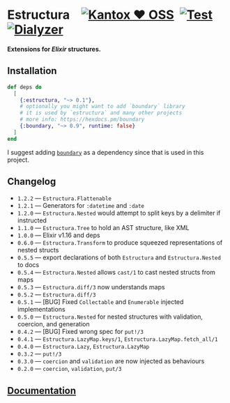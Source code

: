 # Estructura    [![Kantox ❤ OSS](https://img.shields.io/badge/❤-kantox_oss-informational.svg)](https://kantox.com/)  [![Test](https://github.com/am-kantox/estructura/workflows/Test/badge.svg)](https://github.com/am-kantox/estructura/actions?query=workflow%3ATest)  [![Dialyzer](https://github.com/am-kantox/estructura/workflows/Dialyzer/badge.svg)](https://github.com/am-kantox/estructura/actions?query=workflow%3ADialyzer)

**Extensions for _Elixir_ structures.**

## Installation

```elixir
def deps do
  [
    {:estructura, "~> 0.1"},
    # optionally you might want to add `boundary` library 
    # it is used by `estructura` and many other projects
    # more info: https://hexdocs.pm/boundary
    {:boundary, "~> 0.9", runtime: false}
  ]
end
```
I suggest adding [`boundary`](https://hexdocs.pm/boundary) as a dependency since that is used in this project.

## Changelog
* `1.2.2` — `Estructura.Flattenable`
* `1.2.1` — Generators for `:datetime` and `:date`
* `1.2.0` — `Estructura.Nested` would attempt to split keys by a delimiter if instructed
* `1.1.0` — `Estructura.Tree` to hold an AST structure, like XML
* `1.0.0` — Elixir v1.16 and deps
* `0.6.0` — `Estructura.Transform` to produce squeezed representations of nested structs
* `0.5.5` — export declarations of both `Estructura` and `Estructura.Nested` to docs
* `0.5.4` — `Estructura.Nested` allows `cast/1` to cast nested structs from maps
* `0.5.3` — `Estructura.diff/3` now understands maps
* `0.5.2` — `Estructura.diff/3`
* `0.5.1` — [BUG] Fixed `Collectable` and `Enumerable` injected implementations
* `0.5.0` — `Estructura.Nested` for nested structures with validation, coercion, and generation
* `0.4.2` — [BUG] Fixed wrong spec for `put!/3`
* `0.4.1` — `Estructura.LazyMap.keys/1`, `Estructura.LazyMap.fetch_all/1`
* `0.4.0` — `Estructura.Lazy`, `Estructura.LazyMap`
* `0.3.2` — `put!/3`
* `0.3.0` — `coercion` and `validation` are now injected as behaviours
* `0.2.0` — `coercion`, `validation`, `put/3`

## [Documentation](https://hexdocs.pm/estructura)

